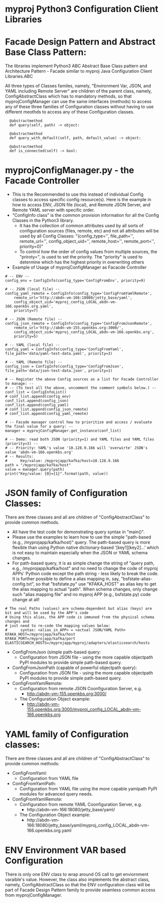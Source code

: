 # myproj Python3 Configuration Client Libraries

# Facade Design Pattern and Abstract Base Class Pattern:
The libraries implement Python3 ABC Abstract Base Class pattern and Architecture Pattern - Facade
similar to myproj Java Configuration Client Libraries.ABC

All three types of Classes familes, namely, "Environment Var, JSON, and YAML including Remote Server" are children of the parent class, namely, ConfigAbstractClass which has to mandatory methods, so that myprojConfigManager can use the same interfaces (methods) to access any of these three families of Configuration classes without having to use different meothds to access any of these Configuration classes.
  ```
    @abstractmethod
    def query(self, path) -> object:

    @abstractmethod
    def query_with_default(self, path, default_value) -> object:

    @abstractmethod
    def is_connected(self) -> bool:
  ```
# myprojConfigManager.py - the Facade Controller
* This is the Recommended to use this instead of individual Config classes to access specific config resource(s). Here is the example in how to access ENV, JSON file (local), and Remote JSON Server, and Remote YAML server with specific order.
* "ConfigInfo class" is the common provision information for all the Config Classes in the Python3 library.
  * It has the collection of common attributes used by all sorts of configuration sources (files, remote, etc) and not all attributes will be used by all Config Classes: "(config_type='', file_path='', remote_url='', config_object_uid='', remote_host='', remote_port='', priority=0)"
  * To control how the order of config values from multiple sources, the "priroty=<number>", is used to set the priority. The "priority" is used to determine which has the highest priority in overwriting others
* Example of Usage of myprojConfigManager as Facacde Controller
```
# -- ENV --
config_env = ConfigInfo(config_type='ConfigFromEnv', priority=9)

# -- JSON (local file) --
config_yaml_remote = ConfigInfo(config_type='ConfigFromYamlRemote',
    remote_url='http://abdn-vm-166:18080/jetty_base/yaml',
    config_object_uid='myproj_config_LOCAL_abdn-vm-166.openkbs.org.yaml', 
    priority=7)
    
# -- JSON (Remote file) --
config_json_remote = ConfigInfo(config_type='ConfigFromJsonRemote',
    remote_url='http://abdn-vm-155.openkbs.org:3000/',
    config_object_uid='myproj_config_LOCAL_abdn-vm-166.openkbs.org',
    priority=5)
    
# -- YAML (local file) --
config_yaml = ConfigInfo(config_type='ConfigFromYaml', file_path='data/yaml-test-data.yaml', priority=3)

# -- YAML (Remote file) --
config_json = ConfigInfo(config_type='ConfigFromJson', file_path='data/json-test-data.json', priority=1)

# -- Register the above Config sources as a list for Facade Controller to manage: --
# -- (To test all the above, uncomment the comment symbols below.) --
conf_list = ConfigInfoList()
# conf_list.append(config_env)
conf_list.append(config_json)
conf_list.append(config_yaml)
# conf_list.append(config_json_remote)
# conf_list.append(config_yaml_remote)

# -- Facade manager control how to prioritize and access / evaluate the final value for a query: --
manager = myprojConfigManager.get_instance(conf_list)

# -- Demo: read both JSON (priority=1) and YAML files and YAML files (priority=3) --
# -- Priority: YAML's value '10.128.9.166 will 'overwirte' JSON's value 'abdn-vm-166.openkbs.org' 
# -- Results: 
#      Key/value: /myprojapp/kafka/host=10.128.9.166                                      
path = "/myprojapp/kafka/host"
value = manager.query(path)
print("Key/value: {0}={1}".format(path, value))
```
# JSON family of Configuration Classes:
There are three classes and all are children of "ConfigAbstractClass" to provide common methods. 
* All have the test code for demonstrating query syntax in "main()". 
* Please use the examples to learn how to use the simple "path-based (e.g., /myprojapp/kafka/host)" query. The path-based query is more flexible than using Python native dictionary-based '[key1][key2]...' which is not easy to maintain especially when the JSON or YAML schema changes. 
* For path-based query, it is as simple change the string of "query path, e.g., /myprojapp/kafka/host" and no need to change the code of myproj APPs' Python code except the path string - less likely to break the code. It is further possible to define a alias mapping in, say, "bsfstate-alias-config.txt", so that "bsfstate.py" use "KFAKA_HOST" as alias key to get the alias mapping to actual "path". When schema changes, only change such "alias mapping file" and no myproj APP (e.g., bsfstate.py) code change at all!
``` (file: bsfstate-alias-config.txt)
# The real Paths (values) are schema-dependent but alias (keys) are bit and will be used by the APP's code 
# Using this alias, the APP code is immuned from the physical schema changes and 
# just need to re-code the mapping values below:
#      syntax: <alias_in_APP> = <actual JSON/YAML Path>
KFAKA_HOST=/myprojapp/kafka/host
KFAKA_PORT=/myprojapp/kafka/port
ELASTICSEARCH_HOSTS=/myprojapp/myproj/adapters/elasticsearch/hosts
```

  * ConfigFromJson (simple path-based query:
    * Configuration from JSON file - using the more capable objectpath PyPI modules to provide simple path-based query.
  * ConfigFromJsonPath (capable of powerful objectpath query):
    * Configuration from JSON file - using the more capable objectpath PyPI modules to provide simple path-based query.
  * ConfigFromYamlRemote:
    * Configuration from remote JSON Coonfiguration Server, e.g. 
      * http://abdn-vm-155.openkbs.org:3000/ 
    * The Configuration Object example:   
        * http://abdn-vm-155.openkbs.org:3000/myproj_config_LOCAL_abdn-vm-166.openkbs.org

# YAML family of Configuration classes:
There are three classes and all are children of "ConfigAbstractClass" to provide common methods:
  * ConfigFromYaml:
    * Configuration from YAML file
  * ConfigFromYamlPath:
    * Configuration from YAML file using the more capable yamlpath PyPI modules for advanced query needs.
  * ConfigFromYamlRemote:
    * Configuration from remote YAML Coonfiguration Server, e.g.
        * http://abdn-vm-166:18080/jetty_base/yaml/ 
    * The Configuration Object example:   
        * http://abdn-vm-166:18080/jetty_base/yaml/myproj_config_LOCAL_abdn-vm-166.openkbs.org.yaml

# ENV Environment VAR based Configuration
There is only one ENV class to wrap around OS call to get enviornment varaible's value. However, the class also implements the abstract class, namely, ConfigAbstractClass so that the ENV configuration class will be part of Facade Design Pattern family to provide seamless common access from myprojConfigManager.
